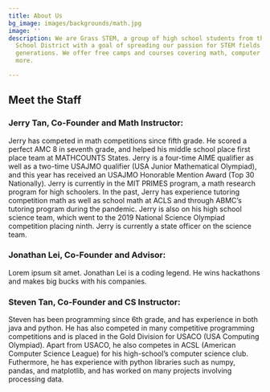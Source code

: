 ```yaml
---
title: About Us
bg_image: images/backgrounds/math.jpg
image: ''
description: We are Grass STEM, a group of high school students from the Acton-Boxborough
  School District with a goal of spreading our passion for STEM fields to younger
  generations. We offer free camps and courses covering math, computer science, and
  more.

---
```

## Meet the Staff

### Jerry Tan, Co-Founder and Math Instructor:

Jerry has competed in math competitions since fifth grade. He scored a perfect AMC 8 in seventh grade, and helped his middle school place first place team at MATHCOUNTS States. Jerry is a four-time AIME qualifier as well as a two-time USAJMO qualifier (USA Junior Mathematical Olympiad), and this year has received an USAJMO Honorable Mention Award (Top 30 Nationally). Jerry is currently in the MIT PRIMES program, a math research program for high schoolers. In the past, Jerry has experience tutoring competition math as well as school math at ACLS and through ABMC’s tutoring program during the pandemic. Jerry is also on his high school science team, which went to the 2019 National Science Olympiad competition placing ninth. Jerry is currently a state officer on the science team.

### Jonathan Lei, Co-Founder and Advisor:

Lorem ipsum sit amet. Jonathan Lei is a coding legend. He wins hackathons and makes big bucks with his companies.

### Steven Tan, Co-Founder and CS Instructor:

Steven has been programming since 6th grade, and has experience in both java and python. He has also competed in many competitive programming competitions and is placed in the Gold Division for USACO (USA Computing Olympiad). Apart from USACO, he also competes in ACSL (American Computer Science League) for his high-school’s computer science club. Futhermore, he has experience with python libraries such as numpy, pandas, and matplotlib, and has worked on many projects involving processing data.
